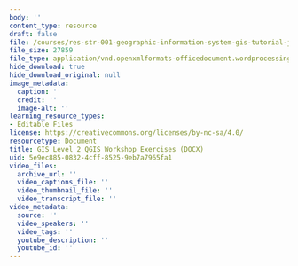 ```yaml
---
body: ''
content_type: resource
draft: false
file: /courses/res-str-001-geographic-information-system-gis-tutorial-january-iap-2022/mitres_str001iap22_level2_qgis.docx
file_size: 27859
file_type: application/vnd.openxmlformats-officedocument.wordprocessingml.document
hide_download: true
hide_download_original: null
image_metadata:
  caption: ''
  credit: ''
  image-alt: ''
learning_resource_types:
- Editable Files
license: https://creativecommons.org/licenses/by-nc-sa/4.0/
resourcetype: Document
title: GIS Level 2 QGIS Workshop Exercises (DOCX)
uid: 5e9ec885-0832-4cff-8525-9eb7a7965fa1
video_files:
  archive_url: ''
  video_captions_file: ''
  video_thumbnail_file: ''
  video_transcript_file: ''
video_metadata:
  source: ''
  video_speakers: ''
  video_tags: ''
  youtube_description: ''
  youtube_id: ''
---
```


